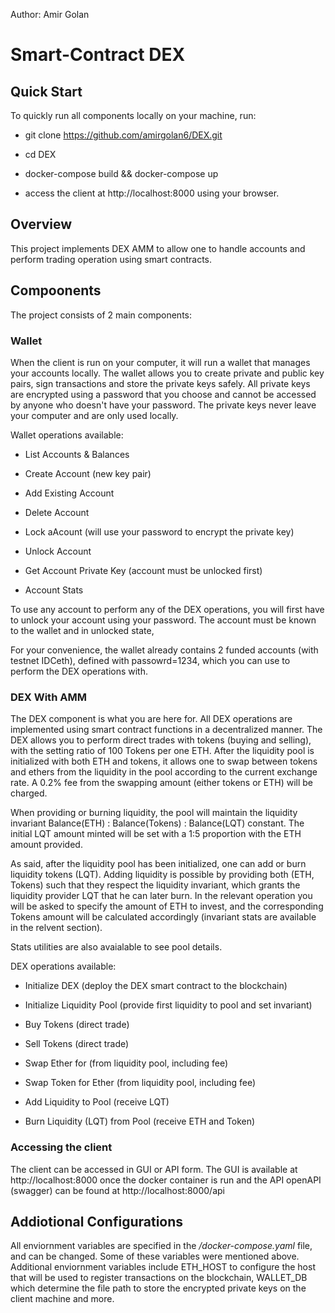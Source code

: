 Author: Amir Golan

# Smart-Contract DEX

## Quick Start

To quickly run all components locally on your machine, run:

- git clone https://github.com/amirgolan6/DEX.git

- cd DEX

- docker-compose build && docker-compose up

- access the client at http://localhost:8000 using your browser.


## Overview

This project implements DEX AMM to allow one to handle accounts and perform trading operation using smart contracts.

## Compoonents

The project consists of 2 main components:

### Wallet

When the client is run on your computer, it will run a wallet that manages your accounts locally. The wallet allows you to create private and public key pairs, sign transactions and store the private keys safely.
All private keys are encrypted using a password that you choose and cannot be accessed by anyone who doesn't have your password. The private keys never leave your computer and are only used locally.

Wallet operations available:

- List Accounts & Balances

- Create Account (new key pair)

- Add Existing Account

- Delete Account

- Lock aAcount (will use your password to encrypt the private key)

- Unlock Account

- Get Account Private Key (account must be unlocked first)

- Account Stats

To use any account to perform any of the DEX operations, you will first have to unlock your account using your password. The account must be known to the wallet and in unlocked state,

For your convenience, the wallet already contains 2 funded accounts (with testnet IDCeth), defined with passowrd=1234, which you can use to perform the DEX operations with. 

### DEX With AMM

The DEX component is what you are here for. All DEX operations are implemented using smart contract functions in a decentralized manner.
The DEX allows you to perform direct trades with tokens (buying and selling), with the setting ratio of 100 Tokens per one ETH. 
After the liquidity pool is initialized with both ETH and tokens, it allows one to swap between tokens and ethers from the liquidity in the pool according to the current exchange rate. A 0.2% fee from the swapping amount (either tokens or ETH) will be charged. 

When providing or burning liquidity, the pool will maintain the liquidity invariant Balance(ETH) : Balance(Tokens) : Balance(LQT) constant. 
The initial LQT amount minted will be set with a 1:5 proportion with the ETH amount provided.

As said, after the liquidity pool has been initialized, one can add or burn liquidity tokens (LQT).
Adding liquidity is possible by providing both (ETH, Tokens) such that they respect the liquidity invariant, which grants the liquidity provider LQT that he can later burn. In the relevant operation you will be asked to specify the amount of ETH to invest, and the corresponding Tokens amount will be calculated accordingly (invariant stats are available in the relvent section). 

Stats utilities are also avaialable to see pool details.

DEX operations available:

- Initialize DEX (deploy the DEX smart contract to the blockchain)

- Initialize Liquidity Pool (provide first liquidity to pool and set invariant)

- Buy Tokens (direct trade)

- Sell Tokens (direct trade)

- Swap Ether for (from liquidity pool, including fee)

- Swap Token for Ether (from liquidity pool, including fee)

- Add Liquidity to Pool (receive LQT)

- Burn Liquidity (LQT) from Pool (receive ETH and Token)



### Accessing the client

The client can be accessed in GUI or API form. The GUI is available at http://localhost:8000 once the docker container is run and the API openAPI (swagger) can be found at http://localhost:8000/api



## Addiotional Configurations

All enviornment variables are specified in the _/docker-compose.yaml_ file, and can be changed. Some of these variables were mentioned above. Additional enviornment variables include ETH_HOST to configure the host that will be used to register transactions on the blockchain, WALLET_DB which determine the file path to store the encrypted private keys on the client machine and more.
